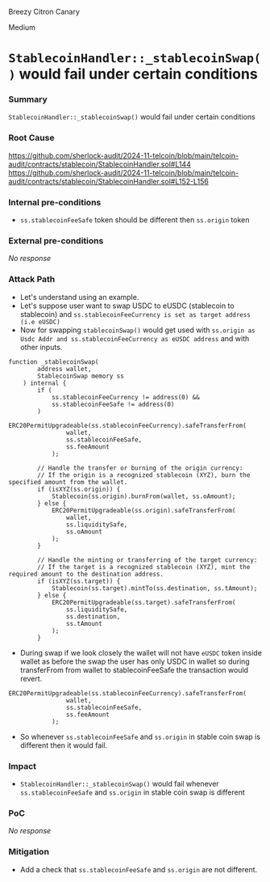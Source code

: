Breezy Citron Canary

Medium

# `StablecoinHandler::_stablecoinSwap()` would fail under certain conditions

### Summary

`StablecoinHandler::_stablecoinSwap()` would fail under certain conditions

### Root Cause

https://github.com/sherlock-audit/2024-11-telcoin/blob/main/telcoin-audit/contracts/stablecoin/StablecoinHandler.sol#L144
https://github.com/sherlock-audit/2024-11-telcoin/blob/main/telcoin-audit/contracts/stablecoin/StablecoinHandler.sol#L152-L156

### Internal pre-conditions

- `ss.stablecoinFeeSafe` token should be different then `ss.origin` token

### External pre-conditions

_No response_

### Attack Path

- Let's understand using an example.
- Let's suppose user want to swap USDC to eUSDC (stablecoin to stablecoin) and `ss.stablecoinFeeCurrency is set as target address (i.e eUSDC)`
- Now for swapping `stablecoinSwap()` would get used with `ss.origin as Usdc Addr and ss.stablecoinFeeCurrency as eUSDC address` and with other inputs.
```solidity
function _stablecoinSwap(
        address wallet,
        StablecoinSwap memory ss
    ) internal {
        if (
            ss.stablecoinFeeCurrency != address(0) &&
            ss.stablecoinFeeSafe != address(0)
        )
            ERC20PermitUpgradeable(ss.stablecoinFeeCurrency).safeTransferFrom(
                wallet,
                ss.stablecoinFeeSafe,
                ss.feeAmount
            );

        // Handle the transfer or burning of the origin currency:
        // If the origin is a recognized stablecoin (XYZ), burn the specified amount from the wallet.
        if (isXYZ(ss.origin)) {
            Stablecoin(ss.origin).burnFrom(wallet, ss.oAmount);
        } else {
            ERC20PermitUpgradeable(ss.origin).safeTransferFrom(
                wallet,
                ss.liquiditySafe,
                ss.oAmount
            );
        }

        // Handle the minting or transferring of the target currency:
        // If the target is a recognized stablecoin (XYZ), mint the required amount to the destination address.
        if (isXYZ(ss.target)) {
            Stablecoin(ss.target).mintTo(ss.destination, ss.tAmount);
        } else {
            ERC20PermitUpgradeable(ss.target).safeTransferFrom(
                ss.liquiditySafe,
                ss.destination,
                ss.tAmount
            );
        }
```    
- During swap if we look closely the wallet will not have `eUSDC` token inside wallet as before the swap the user has only USDC in wallet so during transferFrom from wallet to stablecoinFeeSafe the transaction would revert.
```solidity
ERC20PermitUpgradeable(ss.stablecoinFeeCurrency).safeTransferFrom(
                wallet,
                ss.stablecoinFeeSafe,
                ss.feeAmount
            );
```

- So whenever `ss.stablecoinFeeSafe` and `ss.origin` in stable coin swap is different then it would fail.

### Impact

- `StablecoinHandler::_stablecoinSwap()` would fail whenever  `ss.stablecoinFeeSafe` and `ss.origin` in stable coin swap is different

### PoC

_No response_

### Mitigation

- Add a check that `ss.stablecoinFeeSafe` and `ss.origin` are not different.